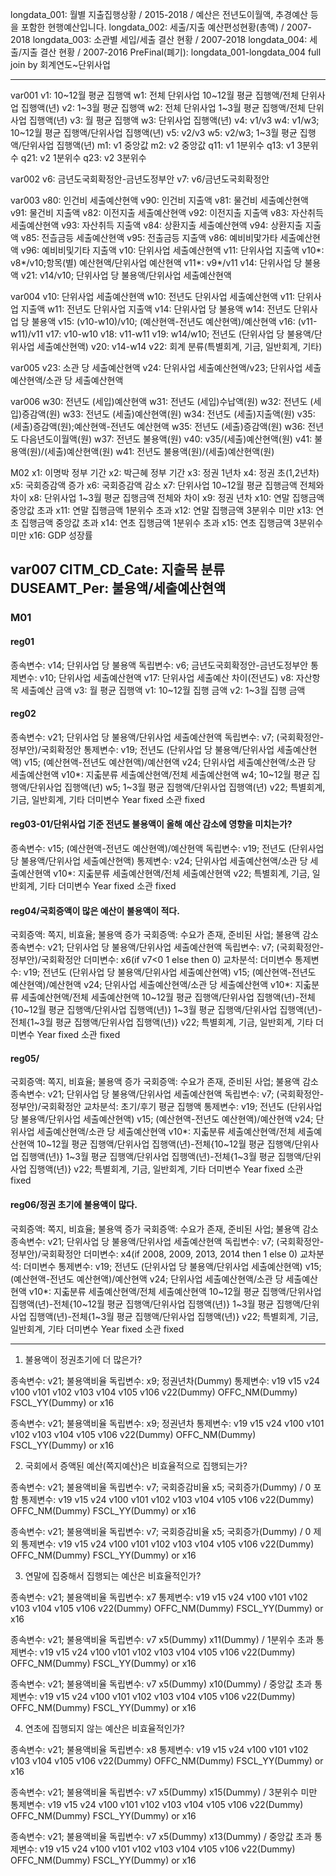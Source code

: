 longdata_001: 월별 지출집행상황 / 2015-2018 / 예산은 전년도이월액, 추경예산 등을 포함한 현행예산입니다.
longdata_002: 세출/지출 예산편성현황(총액) / 2007-2018
longdata_003: 소관별 세입/세출 결산 현황 / 2007-2018
longdata_004: 세출/지출 결산 현황 / 2007-2016
PreFinal(폐기): longdata_001-longdata_004 full join by 회계연도~단위사업

---

var001
  v1: 10~12월 평균 집행액
  w1: 전체 단위사업 10~12월 평균 집행액/전체 단위사업 집행액(년)
  v2: 1~3월 평균 집행액
  w2: 전체 단위사업 1~3월 평균 집행액/전체 단위사업 집행액(년)
  v3: 월 평균 집행액
  w3: 단위사업 집행액(년)
  v4: v1/v3
  w4: v1/w3; 10~12월 평균 집행액/단위사업 집행액(년)
  v5: v2/v3
  w5: v2/w3; 1~3월 평균 집행액/단위사업 집행액(년)
  m1: v1 중앙값
  m2: v2 중앙값
  q11: v1 1분위수
  q13: v1 3분위수
  q21: v2 1분위수
  q23: v2 3분위수

var002
  v6: 금년도국회확정안-금년도정부안
  v7: v6/금년도국회확정안

var003
  v80: 인건비 세출예산현액
  v90: 인건비 지출액
  v81: 물건비 세출예산현액
  v91: 물건비 지출액
  v82: 이전지출 세출예산현액
  v92: 이전지출 지출액
  v83: 자산취득 세출예산현액
  v93: 자산취득 지출액
  v84: 상환지출 세출예산현액
  v94: 상환지출 지출액
  v85: 전츨금등 세출예산현액
  v95: 전출금등 지출액
  v86: 예비비맟가타 세출예산현액
  v96: 예비비및기타 지출액
  v10: 단위사업 세출예산현액
  v11: 단위사업 지출액
  v10*: v8*/v10;항목(별) 예산현액/단위사업 예산현액
  v11*: v9*/v11
  v14: 단위사업 당 불용액
  v21: v14/v10; 단위사업 당 불용액/단위사업 세출예산현액

var004
  v10: 단위사업 세출예산현액
  w10: 전년도 단위사업 세출예산현액
  v11: 단위사업 지출액
  w11: 전년도 단위사업 지출액
  v14: 단위사업 당 불용액
  w14: 전년도 단위사업 당 불용액
  v15: (v10-w10)/v10; (예산현액-전년도 예산현액)/예산현액
  v16: (v11-w11)/v11
  v17: v10-w10
  v18: v11-w11
  v19: w14/w10; 전년도 (단위사업 당 불용액/단위사업 세출예산현액)
  v20: v14-w14
  v22: 회계 분류(특별회계, 기금, 일반회계, 기타)

var005
  v23: 소관 당 세출예산현액
  v24: 단위사업 세출예산현액/v23; 단위사업 세출예산현액/소관 당 세출예산현액

var006
  w30: 전년도 (세입)예산현액
  w31: 전년도 (세입)수납액(원)
  w32: 전년도 (세입)증감액(원)
  w33: 전년도 (세출)예산현액(원)
  w34: 전년도 (세출)지출액(원)
  v35: (세출)증감액(원);예산현액-전년도 예산현액
  w35: 전년도 (세출)증감액(원)
  w36: 전년도 다음년도이월액(원)
  w37: 전년도 불용액(원)
  v40: v35/(세출)예산현액(원)
  v41: 불용액(원)/(세출)예산현액(원)
  w41: 전년도 불용액(원)/(세출)예산현액(원)

M02
  x1: 이명박 정부 기간
  x2: 박근혜 정부 기간
  x3: 정권 1년차
  x4: 정권 초(1,2년차)
  x5: 국회증감액 증가
  x6: 국회증감액 감소
  x7: 단위사업 10~12월 평균 집행금액 전체와 차이
  x8: 단위사업 1~3월 평균 집행금액 전체와 차이
  x9: 정권 년차
  x10: 연말 집행금액 중앙값 초과
  x11: 연말 집행금액 1분위수 초과
  x12: 연말 집행금액 3분위수 미만
  x13: 연초 집행금액 중앙값 초과
  x14: 연초 집행금액 1분위수 초과
  x15: 연초 집행금액 3분위수 미만
  x16: GDP 성장률

var007
  CITM_CD_Cate: 지출목 분류
  DUSEAMT_Per: 불용액/세출예산현액
---

### M01
#### reg01
종속변수: v14; 단위사업 당 불용액
독립변수: v6; 금년도국회확정안-금년도정부안
통제변수:
  v10; 단위사업 세출예산현액
  v17: 단위사업 세출예산 차이(전년도)
  v8: 자산항목 세출예산 금액
  v3: 월 평균 집행액
  v1: 10~12월 집행 금액
  v2: 1~3월 집행 금액

#### reg02
종속변수: v21; 단위사업 당 불용액/단위사업 세출예산현액
독립변수: v7; (국회확정안-정부안)/국회확정안
통제변수:
  v19; 전년도 (단위사업 당 불용액/단위사업 세출예산현액)
  v15; (예산현액-전년도 예산현액)/예산현액
  v24; 단위사업 세출예산현액/소관 당 세출예산현액
  v10*: 지춟분류 세출예산현액/전체 세출예산현액
  w4; 10~12월 평균 집행액/단위사업 집행액(년)
  w5; 1~3월 평균 집행액/단위사업 집행액(년)
  v22; 특별회계, 기금, 일반회계, 기타 더미변수
  Year fixed
  소관 fixed

#### reg03-01/단위사업 기준 전년도 불용액이 올해 예산 감소에 영향을 미치는가?
종속변수: v15; (예산현액-전년도 예산현액)/예산현액
독립변수: v19; 전년도 (단위사업 당 불용액/단위사업 세출예산현액)
통제변수:
  v24; 단위사업 세출예산현액/소관 당 세출예산현액
  v10*: 지춟분류 세출예산현액/전체 세출예산현액
  v22; 특별회계, 기금, 일반회계, 기타 더미변수
  Year fixed
  소관 fixed

#### reg04/국회증액이 많은 예산이 불용액이 적다.
  국회증액: 쪽지, 비효율; 불용액 증가
  국회증액: 수요가 존재, 준비된 사업; 불용액 감소
종속변수: v21; 단위사업 당 불용액/단위사업 세출예산현액
독립변수: v7; (국회확정안-정부안)/국회확정안
  더미변수: x6(if v7<0 1 else then 0)
  교차분석: 더미변수
통제변수:
  v19; 전년도 (단위사업 당 불용액/단위사업 세출예산현액)
  v15; (예산현액-전년도 예산현액)/예산현액
  v24; 단위사업 세출예산현액/소관 당 세출예산현액
  v10*: 지춟분류 세출예산현액/전체 세출예산현액
    10~12월 평균 집행액/단위사업 집행액(년)-전체{10~12월 평균 집행액/단위사업 집행액(년)}
    1~3월 평균 집행액/단위사업 집행액(년)-전체{1~3월 평균 집행액/단위사업 집행액(년)}
  v22; 특별회계, 기금, 일반회계, 기타 더미변수
  Year fixed
  소관 fixed

#### reg05/
  국회증액: 쪽지, 비효율; 불용액 증가
  국회증액: 수요가 존재, 준비된 사업; 불용액 감소
종속변수: v21; 단위사업 당 불용액/단위사업 세출예산현액
독립변수: v7; (국회확정안-정부안)/국회확정안
  교차분석: 초기/후기 평균 집행액
통제변수:
  v19; 전년도 (단위사업 당 불용액/단위사업 세출예산현액)
  v15; (예산현액-전년도 예산현액)/예산현액
  v24; 단위사업 세출예산현액/소관 당 세출예산현액
  v10*: 지춟분류 세출예산현액/전체 세출예산현액
    10~12월 평균 집행액/단위사업 집행액(년)-전체{10~12월 평균 집행액/단위사업 집행액(년)}
    1~3월 평균 집행액/단위사업 집행액(년)-전체{1~3월 평균 집행액/단위사업 집행액(년)}
  v22; 특별회계, 기금, 일반회계, 기타 더미변수
  Year fixed
  소관 fixed

#### reg06/정권 초기에 불용액이 많다.
  국회증액: 쪽지, 비효율; 불용액 증가
  국회증액: 수요가 존재, 준비된 사업; 불용액 감소
종속변수: v21; 단위사업 당 불용액/단위사업 세출예산현액
독립변수: v7; (국회확정안-정부안)/국회확정안
  더미변수: x4(if 2008, 2009, 2013, 2014 then 1 else 0)
  교차분석: 더미변수
통제변수:
v19; 전년도 (단위사업 당 불용액/단위사업 세출예산현액)
v15; (예산현액-전년도 예산현액)/예산현액
v24; 단위사업 세출예산현액/소관 당 세출예산현액
v10*: 지춟분류 세출예산현액/전체 세출예산현액
  10~12월 평균 집행액/단위사업 집행액(년)-전체{10~12월 평균 집행액/단위사업 집행액(년)}
  1~3월 평균 집행액/단위사업 집행액(년)-전체{1~3월 평균 집행액/단위사업 집행액(년)}
v22; 특별회계, 기금, 일반회계, 기타 더미변수
Year fixed
소관 fixed


---

1. 불용액이 정권초기에 더 많은가?

종속변수: v21; 불용액비율
독립변수: x9; 정권년차(Dummy)
통제변수: v19 v15 v24 v100 v101 v102 v103 v104 v105 v106 v22(Dummy) OFFC_NM(Dummy) FSCL_YY(Dummy) or x16

종속변수: v21; 불용액비율
독립변수: x9; 정권년차
통제변수: v19 v15 v24 v100 v101 v102 v103 v104 v105 v106 v22(Dummy) OFFC_NM(Dummy) FSCL_YY(Dummy) or x16

2. 국회에서 증액된 예산(쪽지예산)은 비효율적으로 집행되는가?

종속변수: v21; 불용액비율
독립변수: v7; 국회증감비율 x5; 국회증가(Dummy) / 0 포함
통제변수: v19 v15 v24 v100 v101 v102 v103 v104 v105 v106 v22(Dummy) OFFC_NM(Dummy) FSCL_YY(Dummy) or x16

종속변수: v21; 불용액비율
독립변수: v7; 국회증감비율 x5; 국회증가(Dummy) / 0 제외
통제변수: v19 v15 v24 v100 v101 v102 v103 v104 v105 v106 v22(Dummy) OFFC_NM(Dummy) FSCL_YY(Dummy) or x16

3. 연말에 집중해서 집행되는 예산은 비효율적인가?

종속변수: v21; 불용액비율
독립변수: x7
통제변수: v19 v15 v24 v100 v101 v102 v103 v104 v105 v106 v22(Dummy) OFFC_NM(Dummy) FSCL_YY(Dummy) or x16

종속변수: v21; 불용액비율
독립변수: v7 x5(Dummy) x11(Dummy) / 1분위수 초과
통제변수: v19 v15 v24 v100 v101 v102 v103 v104 v105 v106 v22(Dummy) OFFC_NM(Dummy) FSCL_YY(Dummy) or x16

종속변수: v21; 불용액비율
독립변수: v7 x5(Dummy) x10(Dummy) / 중앙값 초과
통제변수: v19 v15 v24 v100 v101 v102 v103 v104 v105 v106 v22(Dummy) OFFC_NM(Dummy) FSCL_YY(Dummy) or x16

4. 연초에 집행되지 않는 예산은 비효율적인가?

종속변수: v21; 불용액비율
독립변수: x8
통제변수: v19 v15 v24 v100 v101 v102 v103 v104 v105 v106 v22(Dummy) OFFC_NM(Dummy) FSCL_YY(Dummy) or x16

종속변수: v21; 불용액비율
독립변수: v7 x5(Dummy) x15(Dummy) / 3분위수 미만
통제변수: v19 v15 v24 v100 v101 v102 v103 v104 v105 v106 v22(Dummy) OFFC_NM(Dummy) FSCL_YY(Dummy) or x16

종속변수: v21; 불용액비율
독립변수: v7 x5(Dummy) x13(Dummy) / 중앙값 초과
통제변수: v19 v15 v24 v100 v101 v102 v103 v104 v105 v106 v22(Dummy) OFFC_NM(Dummy) FSCL_YY(Dummy) or x16
